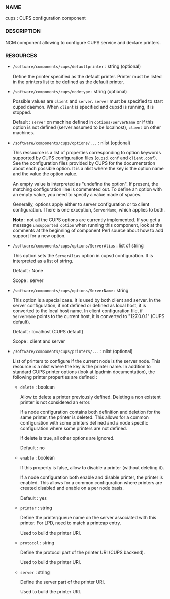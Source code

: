 
### NAME

cups : CUPS configuration component

### DESCRIPTION

NCM component allowing to configure CUPS service and declare printers.

### RESOURCES

- `/software/components/cups/defaultprinter` : string (optional)

    Define the printer specified as the default printer. Printer must be listed in the printers list to be defined as
    the default printer.

- `/software/components/cups/nodetype` : string (optional)

    Possible values are `client` and `server`. `server` must be specified to start cupsd daemon.
    When `client` is specified and cupsd is running, it is stopped.

    Default : `server` on machine defined in `options/ServerName` or if this option is not defined (server assumed
    to be localhost), `client` on other machines.

- `/software/components/cups/options/...` : nlist (optional)

    This ressource is a list of properties corresponding to option keywords supported by CUPS configuration
    files (`cupsd.conf` and `client.conf`). See the configuration files provided by CUPS for the documentation about
    each possible option. It is a nlist where the key is the option name and the value the option value.

    An empty value is interpreted as "undefine the option". If present, the matching configuration line is
    commented out. To define an option with an empty value, you need to specify a value made of spaces.

    Generally, options apply either to server configuration or to client configuration. There is
    one exception, `ServerName`, which applies to both.

    **Note** : not all the CUPS options are currently implemented. If you get a message `unsupported option` when
    running this component, look at the comments at the beginning of component Perl source about how to add
    support for a new option.

- `/software/components/cups/options/ServerAlias` : list of string

    This option sets the `ServerAlias` option in cupsd configuration. It is interpreted as a list of string.

    Default : None

    Scope : server

- `/software/components/cups/options/ServerName` : string

    This option is a special case. It is used by both client and server. In the server configuration, if not defined
    or defined as local host, it is converted to the local host name. In client configuration file, if `ServerName`
    points to the current host, it is converted to "127.0.0.1" (CUPS default).

    Default : localhost (CUPS default)

    Scope : client and server

- `/software/components/cups/printers/...` : nlist (optional)

    List of printers to configure if the current node is the server node. This resource is a nlist where the key is
    the printer name. In addition to standard CUPS printer options (look at lpadmin
    documentation), the following printer properties are defined :

    - `delete` : boolean

        Allow to delete a printer previously defined. Deleting a non existent printer is not considered an error.

        If a node configuration contains both definition and deletion for the same printer, the printer is deleted.
        This allows for a common configuration with some printers defined and a node specific configuration where
        some printers are not defined.

        If delete is true, all other options are ignored.

        Default : no

    - `enable` : boolean

        If this property is false, allow to disable a printer (without deleting it).

        If a node configuration both enable and disable printer, the printer is enabled. This allows for a common
        configuration where printers are created disabled and enable on a per node basis.

        Default : yes

    - `printer` : string

        Define the printer/queue name on the server associated with this printer. For LPD, need to match a printcap entry.

        Used to build the printer URI.

    - `protocol` : string

        Define the protocol part of the printer URI (CUPS backend).

        Used to build the printer URI.

    - `server` : string

        Define the server part of the printer URI.

        Used to build the printer URI.
